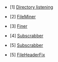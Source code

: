 - [1] [Directory listening](https://github.com/YasserGersy/cazador_unr/blob/master/doc/dirlister.md)

- [2] [FileMiner](https://github.com/YasserGersy/cazador_unr/blob/master/doc/fileminer.md)

- [3] [Finer](https://github.com/YasserGersy/cazador_unr/blob/master/doc/finder.md)

- [4] [Subscrabber](https://github.com/YasserGersy/cazador_unr/blob/master/doc/subscrabber.md)

- [5] [Subscrabber](https://github.com/YasserGersy/cazador_unr/blob/master/doc/s3bucket.md)

- [5] [FileHeaderFix](https://github.com/YasserGersy/cazador_unr/blob/master/doc/FileHeaderFix.md)

